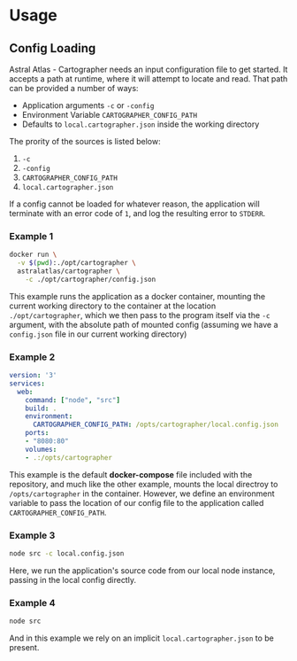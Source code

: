 # Usage

## Config Loading

Astral Atlas - Cartographer needs an input configuration file to get started. It accepts a path at runtime, where it
will attempt to locate and read. That path can be provided a number of ways:

 - Application arguments `-c` or `-config`
 - Environment Variable `CARTOGRAPHER_CONFIG_PATH`
 - Defaults to `local.cartographer.json` inside the working directory

The prority of the sources is listed below:
1. `-c`
2. `-config`
3. `CARTOGRAPHER_CONFIG_PATH`
4. `local.cartographer.json`

If a config cannot be loaded for whatever reason, the application will terminate with an error code of `1`, and log the resulting error to `STDERR`.

### Example 1
```bash
docker run \
  -v $(pwd):./opt/cartographer \
  astralatlas/cartographer \
    -c ./opt/cartographer/config.json
```
This example runs the application as a docker container, mounting the current working directory to the container
at the location `./opt/cartographer`, which we then pass to the program itself via the `-c` argument, with the
absolute path of mounted config (assuming we have a `config.json` file in our current working directory)

### Example 2
```yaml
version: '3'
services:
  web:
    command: ["node", "src"]
    build: .
    environment:
      CARTOGRAPHER_CONFIG_PATH: /opts/cartographer/local.config.json
    ports:
    - "8080:80"
    volumes:
    - .:/opts/cartographer
```

This example is the default **docker-compose** file included with the repository, and much like the other example, mounts the local directroy to `/opts/cartographer` in the container. However, we define an environment variable to pass the location of our config file to the application called `CARTOGRAPHER_CONFIG_PATH`.

### Example 3
```bash
node src -c local.config.json
```
Here, we run the application's source code from our local node instance, passing in the local config directly.

### Example 4
```bash
node src
```
And in this example we rely on an implicit `local.cartographer.json` to be present.